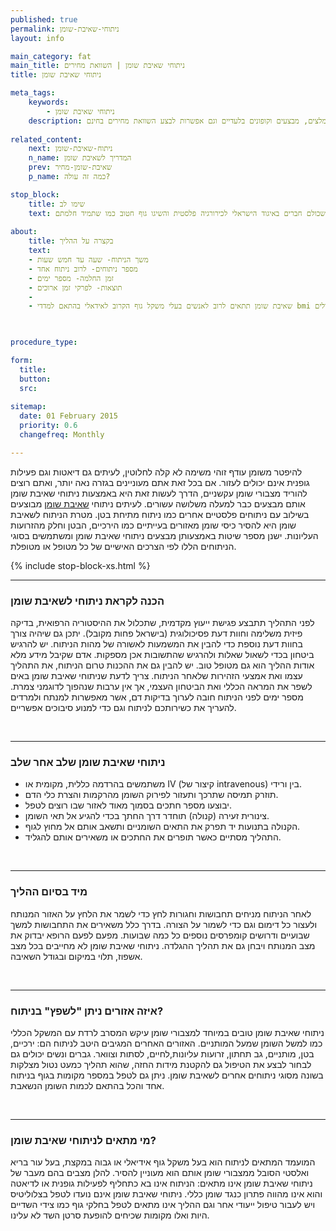 ```yaml
---
published: true
permalink: ניתוחי-שאיבת-שומן
layout: info

main_category: fat
main_title: ניתוחי שאיבת שומן | השוואת מחירים
title: ניתוחי שאיבת שומן

meta_tags:
    keywords:
        - ניתוחי שאיבת שומן
    description: ניתוחי שאיבת שומן - כל מה שרק רציתם לדעת על ההליך - מחירונים, מנתחים מומלצים, מבצעים וקופונים בלעדיים וגם אפשרות לבצע השוואת מחירים בחינם
    
related_content:
    next: ניתוח-שאיבת-שומן
    n_name: המדריך לשאיבת שומן
    prev: שאיבת-שומן-מחיר
    p_name: כמה זה עולה?

stop_block: 
    title: שימו לב
    text: שאיבת שומן היא אחת הדרכים היותר פשוטות בימינו לביצוע שינוי משמעותי ומיידי במראה החיצוני. אם כמות השומן אותה אתם צריכים להסיר עולה על ליטר וחצי, פתרונות נוספים כגון המסת שומן הם לא אופצייה עבורכם. התייעצו עם המומחים שלנו, שכולם חברים באיגוד הישראלי לכירורגיה פלסטית והשיגו גוף חטוב כמו שתמיד חלמתם!
        
about:
    title: בקצרה על ההליך
    text: 
    - משך הניתוח- שעה עד חמש שעות
    - מספר ניתוחים- לרוב ניתוח אחד
    - זמן החלמה- מספר ימים
    - תוצאות- לפרקי זמן ארוכים
    - 
    - שאיבת שומן תתאים לרוב לאנשים בעלי משקל גוף הקרוב לאידאלי בהתאם למדדי bmi המעוניינים להיפטר ממצבורי שומן קטנים עד גדולים

   

procedure_type: 

form:
  title: 
  button: 
  src:
  
sitemap: 
  date: 01 February 2015
  priority: 0.6
  changefreq: Monthly

---
```

להיפטר משומן עודף זוהי משימה לא קלה לחלוטין, לעיתים גם דיאטות וגם פעילות גופנית אינם יכולים לעזור. אם בכל זאת אתם מעוניינים בגזרה נאה יותר, ואתם רוצים להוריד מצבורי שומן עקשניים, הדרך לעשות זאת היא באמצעות ניתוחי שאיבת שומן אותם מבצעים כבר למעלה משלושה עשורים. לעיתים ניתוחי [שאיבת שומן](/) מבוצעים בשילוב עם ניתוחים פלסטיים אחרים כמו ניתוח מתיחת בטן. מטרת הניתוח לשאיבת שומן היא להסיר כיסי שומן מאזורים בעייתיים כמו הירכיים, הבטן וחלק מהזרועות העליונות. ישנן מספר שיטות באמצעותן מבצעים ניתוחי שאיבת שומן ומשתמשים בסוגי הניתוחים הללו לפי הצרכים האישיים של כל מטופל או מטופלת.

 {% include stop-block-xs.html %}  

- - - - - -
 
###  הכנה לקראת ניתוחי לשאיבת שומן

לפני התהליך תתבצע פגישת ייעוץ מקדמית, שתכלול את ההיסטוריה הרפואית, בדיקה פיזית משלימה וחוות דעת פסיכולוגית (בישראל פחות מקובל). יתכן גם שיהיה צורך בחוות דעת נוספת כדי להבין את המשמעות לאשורה של מהות הניתוח. יש להרגיש ביטחון בכדי לשאול שאלות ולהרגיש שהתשובות אכן מספקות. אדם שקיבל מידע מלא אודות ההליך הוא גם מטופל טוב. יש להבין גם את ההכנות טרום הניתוח, את התהליך עצמו ואת אמצעי הזהירות שלאחר הניתוח. צריך לדעת שניתוחי שאיבת שומן באים לשפר את המראה הכללי ואת הביטחון העצמי, אך אין ערבות שנהפוך לדוגמני צמרת. מספר ימים לפני הניתוח חובה לערוך בדיקות דם, אשר מאפשרות למנתח ולמרדים להעריך את כשירותכם לניתוח וגם כדי למנוע סיבוכים אפשריים. 
  
 

- - - - - -

###  ניתוחי שאיבת שומן שלב אחר שלב

- משתמשים בהרדמה כללית, מקומית או IV (קיצור של intravenous) בין ורידי.
- תוזרק תמיסה שתרכך ותעזור לפירוק השומן מהרקמות והצרת כלי הדם.
- יבוצעו מספר חתכים בסמוך מאוד לאזור שבו רוצים לטפל.
- צינורית זעירה (קנולה) תוחדר דרך החתך בכדי להגיע אל תאי השומן.
-  הקנולה בתנועות יד תפרק את התאים השומניים ותשאב אותם אל מחוץ לגוף.
- התהליך מסתיים כאשר תופרים את החתכים או משאירים אותם להגליד.
 
 

- - - - - -

###  מיד בסיום ההליך

לאחר הניתוח מניחים תחבושות וחגורות לחץ כדי לשמר את הלחץ על האזור המנותח ולעצור כל דימום וגם כדי לשמור על הצורה. בדרך כלל משאירים את התחבושות למשך שבועיים ודרושים קומפרסים נוספים כל כמה שבועות. מפעם לפעם הרופא יבדוק את מצב המנותח ויבחן גם את תהליך ההגלדה. ניתוחי שאיבת שומן לא מחייבים בכל מצב אשפוז, תלוי במיקום ובגודל השאיבה. 
  
 

- - - - - -

###  איזה אזורים ניתן "לשפץ" בניתוח?

ניתוחי שאיבת שומן טובים במיוחד למצבורי שומן עיקש המסרב לרדת עם המשקל הכללי כמו למשל השומן שמעל המותניים. האזורים האחרים המגיבים היטב לניתוח הם: ירכיים, בטן, מותניים, גב תחתון, זרועות עליונות,לחיים, לסתות וצוואר. גברים ונשים יכולים גם לבחור לבצע את הטיפול גם להקטנת מידות החזה, שהוא תהליך כמעט נטול מצלקות בשונה מסוגי ניתוחים אחרים לשאיבת שומן. ניתן גם לטפל במספר מקומות בגוף בניתוח אחד והכל  בהתאם לכמות השומן הנשאבת.
  
 

- - - - - -

###  מי מתאים לניתוחי שאיבת שומן?

המועמד המתאים לניתוח הוא בעל משקל גוף אידיאלי או גבוה במקצת, בעל עור בריא ואלסטי הסובל ממצבורי שומן אותם הוא מעוניין להסיר. להלן מצבים בהם מעבר של ניתוחי שאיבת שומן אינו מתאים: הניתוח אינו בא כתחליף לפעילות גופנית או לדיאטה והוא אינו מהווה פתרון כנגד שומן כללי. ניתוחי שאיבת שומן אינם נועדו לטפל בצלוליטיס ויש לעבור טיפול ייעודי אחר וגם ההליך אינו מתאים לטפל בחלקי גוף כמו צידי השדיים היות ואלו מקומות שכיחים להופעת סרטן השד לא עלינו.